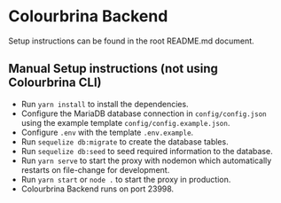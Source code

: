 # Colourbrina Backend
Setup instructions can be found in the root README.md document.
## Manual Setup instructions (not using Colourbrina CLI)

- Run `yarn install` to install the dependencies.
- Configure the MariaDB database connection in `config/config.json` using the
  example template `config/config.example.json`.
- Configure `.env` with the template `.env.example`.
- Run `sequelize db:migrate` to create the database tables.
- Run `sequelize db:seed` to seed required information to the database.
- Run `yarn serve` to start the proxy with nodemon which automatically restarts
  on file-change for development.
- Run `yarn start` or `node .` to start the proxy in production.
- Colourbrina Backend runs on port 23998.
